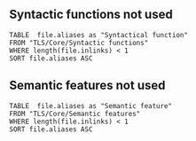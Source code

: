 
## Syntactic functions not used
```dataview
TABLE  file.aliases as "Syntactical function"
FROM "TLS/Core/Syntactic functions"
WHERE length(file.inlinks) < 1
SORT file.aliases ASC

```

## Semantic features not used
```dataview
TABLE  file.aliases as "Semantic feature"
FROM "TLS/Core/Semantic features"
WHERE length(file.inlinks) < 1
SORT file.aliases ASC

```
